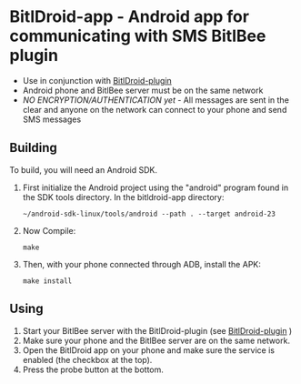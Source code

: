 BitlDroid-app - Android app for communicating with SMS BitlBee plugin
=========

- Use in conjunction with [BitlDroid-plugin](https://github.com/NikolaKozina/bitldroid-plugin)
- Android phone and BitlBee server must be on the same network
- *NO ENCRYPTION/AUTHENTICATION yet* - All messages are sent in the clear and anyone on the network can connect to your phone and send SMS messages

Building
--------

To build, you will need an Android SDK.

1. First initialize the Android project using the "android" program found in the SDK tools directory. In the bitldroid-app directory:

    `~/android-sdk-linux/tools/android --path . --target android-23`

2. Now Compile: 

    `make`

3. Then, with your phone connected through ADB, install the APK:

    `make install`

Using
--------

1. Start your BitlBee server with the BitlDroid-plugin (see [BitlDroid-plugin](https://github.com/NikolaKozina/bitldroid-plugin) )
2. Make sure your phone and the BitlBee server are on the same network.
3. Open the BitlDroid app on your phone and make sure the service is enabled (the checkbox at the top).
4. Press the probe button at the bottom.
